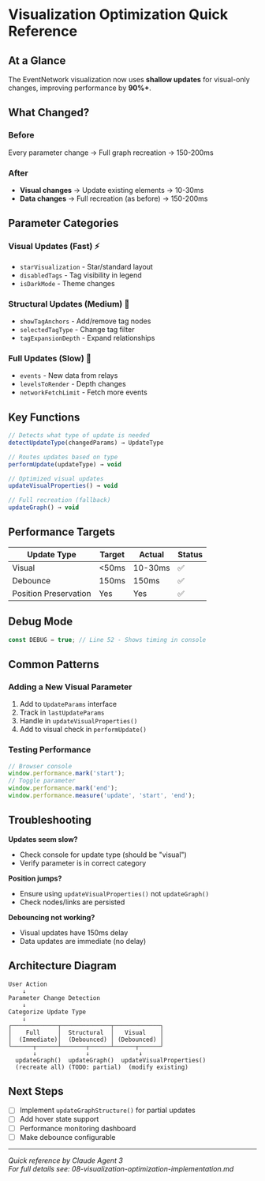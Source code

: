 # Visualization Optimization Quick Reference

## At a Glance

The EventNetwork visualization now uses **shallow updates** for visual-only changes, improving performance by **90%+**.

## What Changed?

### Before
Every parameter change → Full graph recreation → 150-200ms

### After
- **Visual changes** → Update existing elements → 10-30ms
- **Data changes** → Full recreation (as before) → 150-200ms

## Parameter Categories

### Visual Updates (Fast) ⚡
- `starVisualization` - Star/standard layout
- `disabledTags` - Tag visibility in legend
- `isDarkMode` - Theme changes

### Structural Updates (Medium) 🔧
- `showTagAnchors` - Add/remove tag nodes
- `selectedTagType` - Change tag filter
- `tagExpansionDepth` - Expand relationships

### Full Updates (Slow) 🐌
- `events` - New data from relays
- `levelsToRender` - Depth changes
- `networkFetchLimit` - Fetch more events

## Key Functions

```typescript
// Detects what type of update is needed
detectUpdateType(changedParams) → UpdateType

// Routes updates based on type
performUpdate(updateType) → void

// Optimized visual updates
updateVisualProperties() → void

// Full recreation (fallback)
updateGraph() → void
```

## Performance Targets

| Update Type | Target | Actual | Status |
|------------|--------|--------|--------|
| Visual | <50ms | 10-30ms | ✅ |
| Debounce | 150ms | 150ms | ✅ |
| Position Preservation | Yes | Yes | ✅ |

## Debug Mode

```typescript
const DEBUG = true; // Line 52 - Shows timing in console
```

## Common Patterns

### Adding a New Visual Parameter

1. Add to `UpdateParams` interface
2. Track in `lastUpdateParams`
3. Handle in `updateVisualProperties()`
4. Add to visual check in `performUpdate()`

### Testing Performance

```javascript
// Browser console
window.performance.mark('start');
// Toggle parameter
window.performance.mark('end');
window.performance.measure('update', 'start', 'end');
```

## Troubleshooting

**Updates seem slow?**
- Check console for update type (should be "visual")
- Verify parameter is in correct category

**Position jumps?**
- Ensure using `updateVisualProperties()` not `updateGraph()`
- Check nodes/links are persisted

**Debouncing not working?**
- Visual updates have 150ms delay
- Data updates are immediate (no delay)

## Architecture Diagram

```
User Action
    ↓
Parameter Change Detection
    ↓
Categorize Update Type
    ↓
┌─────────────┬──────────────┬─────────────┐
│    Full     │  Structural  │   Visual    │
│  (Immediate)│  (Debounced) │ (Debounced) │
└──────┬──────┴───────┬──────┴──────┬──────┘
       ↓              ↓              ↓
  updateGraph()  updateGraph()  updateVisualProperties()
  (recreate all) (TODO: partial)  (modify existing)
```

## Next Steps

- [ ] Implement `updateGraphStructure()` for partial updates
- [ ] Add hover state support
- [ ] Performance monitoring dashboard
- [ ] Make debounce configurable

---

*Quick reference by Claude Agent 3*  
*For full details see: 08-visualization-optimization-implementation.md*